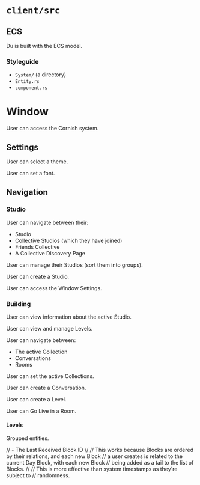 # `client/src`
## ECS
Du is built with the ECS model.

### Styleguide
- `System/` (a directory)
- `Entity.rs`
- `component.rs`

# Window
User can access the Cornish system.

## Settings
User can select a theme.

User can set a font.

## Navigation
### Studio
User can navigate between their:
- Studio
- Collective Studios (which they have joined)
- Friends Collective
- A Collective Discovery Page

User can manage their Studios (sort them into groups).

User can create a Studio.

User can access the Window Settings.
 
### Building 
User can view information about the active Studio.

User can view and manage Levels.

User can navigate between:
- The active Collection
- Conversations
- Rooms

User can set the active Collections.

User can create a Conversation.

User can create a Level.

User can Go Live in a Room.

#### Levels
Grouped entities.

// - The Last Received Block ID
//
// This works because Blocks are ordered by their relations, and each new Block
// a user creates is related to the current Day Block, with each new Block
// being added as a tail to the list of Blocks.
//
// This is more effective than system timestamps as they're subject to
// randomness.
